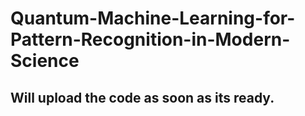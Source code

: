 # Quantum-Machine-Learning-for-Pattern-Recognition-in-Modern-Science

## Will upload the code as soon as its ready.